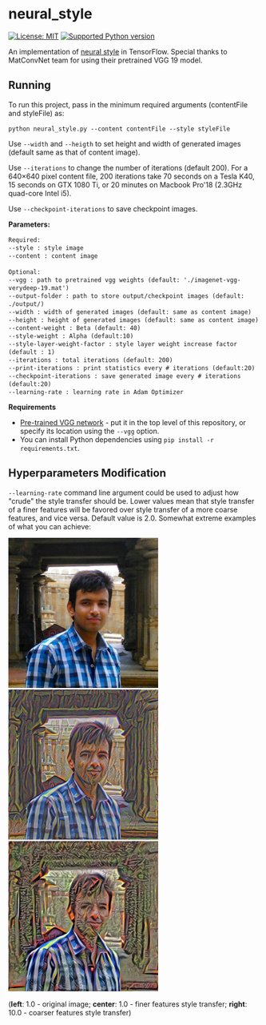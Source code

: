 # neural_style
[![License: MIT](https://img.shields.io/badge/License-MIT-yellow.svg)](https://opensource.org/licenses/MIT)
[![Supported Python version](http://dswami.freevar.com/git_icons/pyversions.svg)](https://www.python.org/downloads/)

An implementation of [neural style][paper] in TensorFlow. Special thanks to MatConvNet team for using their pretrained VGG 19 model.<br>

## Running

To run this project, pass in the minimum required arguments (contentFile and styleFile) as:

```
python neural_style.py --content contentFile --style styleFile
```
Use `--width` and `--heigth` to set height and width of generated images (default same as that of content image).

Use `--iterations` to change the number of iterations (default 200).  For a 640×640 pixel content file, 200 iterations take 70 seconds on a Tesla K40, 15 seconds on GTX 1080 Ti, or 20 minutes on Macbook Pro'18 (2.3GHz quad-core Intel i5). 

Use `--checkpoint-iterations` to save checkpoint images.


**Parameters:**
```
Required:
--style : style image
--content : content image

Optional:
--vgg : path to pretrained vgg weights (default: './imagenet-vgg-verydeep-19.mat')
--output-folder : path to store output/checkpoint images (default: ./output/)
--width : width of generated images (default: same as content image)
--height : height of generated images (default: same as content image)
--content-weight : Beta (default: 40)
--style-weight : Alpha (default:10)
--style-layer-weight-factor : style layer weight increase factor (default : 1)
--iterations : total iterations (default: 200)
--print-iterations : print statistics every # iterations (default:20)
--checkpoint-iterations : save generated image every # iterations (default:20)
--learning-rate : learning rate in Adam Optimizer
```
**Requirements**
* [Pre-trained VGG network][net] - put it in the top level of this repository, or specify its location using the `--vgg` option. 
* You can install Python dependencies using `pip install -r requirements.txt`.

## Hyperparameters Modification
`--learning-rate` command line argument could be used to adjust how "crude"
the style transfer should be. Lower values mean that style transfer of a finer features
will be favored over style transfer of a more coarse features, and vice versa. Default
value is 2.0. Somewhat extreme examples of what you can achieve:

<img src = "/images/sample_1.jpg" width="300" height ="300"><img src = "/output/sample_1_1_p.png" width="300" height ="300"><img src = "/output/sample_1_10_p.png" width="300" height ="300">

(**left**: 1.0 - original image; **center**: 1.0 - finer features style transfer; **right**: 10.0 - coarser features style transfer)

[paper]: https://www.cv-foundation.org/openaccess/content_cvpr_2016/papers/Gatys_Image_Style_Transfer_CVPR_2016_paper.pdf
[net]: http://www.vlfeat.org/matconvnet/models/imagenet-vgg-verydeep-19.mat
